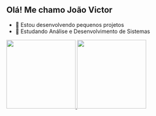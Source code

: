 ## Olá! Me chamo João Victor

- 🔭 Estou desenvolvendo pequenos projetos
- 🌱 Estudando Análise e Desenvolvimento de Sistemas

<div>
  <a href="https://github.com/YJoaoSilvaY">
  <img height="180cm" src="https://github-readme-stats.vercel.app/api?username=YJoaoSilvaY&show_icons=true&theme=dark&include_all_commits=true&count_private-true"/>
  <img height="180cm" src="https://github-readme-stats.vercel.app/api/top-langs/?username=YJoaoSilvaY&layout=compact&langs-count=168theme=dark"/>
</div>

